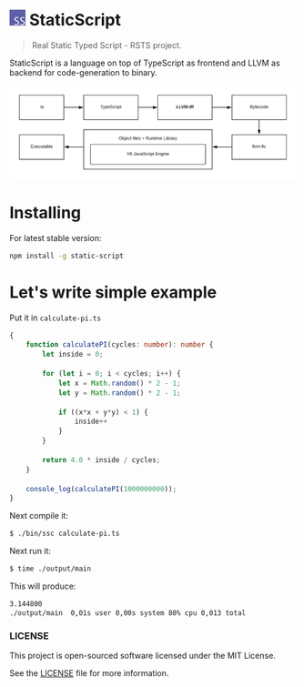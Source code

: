# <img src="./docs/assets/logo/logo-100x.png" width="28"> StaticScript

> Real Static Typed Script - RSTS project.

StaticScript is a language on top of TypeScript as frontend and LLVM as backend for code-generation to binary. 

![](./docs/assets/how-it-works.png)

# Installing

For latest stable version:

```sh
npm install -g static-script
```

# Let's write simple example

Put it in `calculate-pi.ts`

```ts
{
    function calculatePI(cycles: number): number {
        let inside = 0;

        for (let i = 0; i < cycles; i++) {
            let x = Math.random() * 2 - 1;
            let y = Math.random() * 2 - 1;

            if ((x*x + y*y) < 1) {
                inside++
            }
        }

        return 4.0 * inside / cycles;
    }

    console_log(calculatePI(1000000000));
}
```

Next compile it:

```sh
$ ./bin/ssc calculate-pi.ts
```

Next run it:

```sh
$ time ./output/main
```

This will produce:

```
3.144800
./output/main  0,01s user 0,00s system 80% cpu 0,013 total
```

### LICENSE

This project is open-sourced software licensed under the MIT License.

See the [LICENSE](LICENSE) file for more information.
